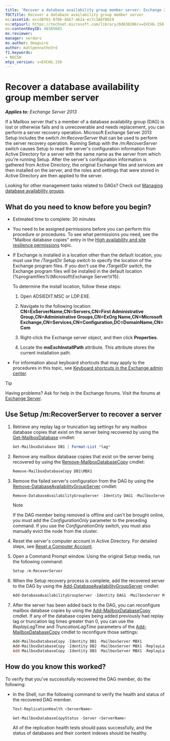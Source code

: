 ```yaml
---
title: 'Recover a database availability group member server: Exchange 2013 Help'
TOCTitle: Recover a database availability group member server
ms:assetid: eccd8f61-9706-4bb7-a62a-ec7c166f8019
ms:mtpsurl: https://technet.microsoft.com/library/Dd638206(v=EXCHG.150)
ms:contentKeyID: 48385683
ms.reviewer: 
manager: serdars
ms.author: dmaguire
author: mattpennathe3rd
f1.keywords:
- NOCSH
mtps_version: v=EXCHG.150
---
```


# Recover a database availability group member server

_**Applies to:** Exchange Server 2013_

If a Mailbox server that's a member of a database availability group (DAG) is lost or otherwise fails and is unrecoverable and needs replacement, you can perform a server recovery operation. Microsoft Exchange Server 2013 Setup includes the switch */m:RecoverServer* that can be used to perform the server recovery operation. Running Setup with the */m:RecoverServer* switch causes Setup to read the server's configuration information from Active Directory for a server with the same name as the server from which you're running Setup. After the server's configuration information is gathered from Active Directory, the original Exchange files and services are then installed on the server, and the roles and settings that were stored in Active Directory are then applied to the server.

Looking for other management tasks related to DAGs? Check out [Managing database availability groups](managing-database-availability-groups-exchange-2013-help.md).

## What do you need to know before you begin?

- Estimated time to complete: 30 minutes

- You need to be assigned permissions before you can perform this procedure or procedures. To see what permissions you need, see the "Mailbox database copies" entry in the [High availability and site resilience permissions](high-availability-and-site-resilience-permissions-exchange-2013-help.md) topic.

- If Exchange is installed in a location other than the default location, you must use the */TargetDir* Setup switch to specify the location of the Exchange program files. If you don't use the */TargetDir* switch, the Exchange program files will be installed in the default location (%programfiles%\\Microsoft\\Exchange Server\\V15).

  To determine the install location, follow these steps:

  1. Open ADSIEDIT.MSC or LDP.EXE.

  2. Navigate to the following location: **CN=ExServerName,CN=Servers,CN=First Administrative Group,CN=Administrative Groups,CN=ExOrg Name,CN=Microsoft Exchange,CN=Services,CN=Configuration,DC=DomainName,CN=Com**

  3. Right-click the Exchange server object, and then click **Properties**.

  4. Locate the **msExchInstallPath** attribute. This attribute stores the current installation path.

- For information about keyboard shortcuts that may apply to the procedures in this topic, see [Keyboard shortcuts in the Exchange admin center](keyboard-shortcuts-in-the-exchange-admin-center-2013-help.md).

> [!TIP]
> Having problems? Ask for help in the Exchange forums. Visit the forums at [Exchange Server](https://go.microsoft.com/fwlink/p/?linkid=60612).

## Use Setup /m:RecoverServer to recover a server

1. Retrieve any replay lag or truncation lag settings for any mailbox database copies that exist on the server being recovered by using the [Get-MailboxDatabase](https://docs.microsoft.com/powershell/module/exchange/Get-MailboxDatabase) cmdlet:

    ```powershell
    Get-MailboxDatabase DB1 | Format-List *lag*
    ```

2. Remove any mailbox database copies that exist on the server being recovered by using the [Remove-MailboxDatabaseCopy](https://docs.microsoft.com/powershell/module/exchange/Remove-MailboxDatabaseCopy) cmdlet:

    ```powershell
    Remove-MailboxDatabaseCopy DB1\MBX1
    ```

3. Remove the failed server's configuration from the DAG by using the [Remove-DatabaseAvailabilityGroupServer](https://docs.microsoft.com/powershell/module/exchange/Remove-DatabaseAvailabilityGroupServer) cmdlet:

    ```powershell
    Remove-DatabaseAvailabilityGroupServer -Identity DAG1 -MailboxServer MBX1
    ```

    > [!NOTE]
    > If the DAG member being removed is offline and can't be brought online, you must add the <EM>ConfigurationOnly</EM> parameter to the preceding command. If you use the <EM>ConfigurationOnly</EM> switch, you must also manually evict the node from the cluster.

4. Reset the server's computer account in Active Directory. For detailed steps, see [Reset a Computer Account](https://go.microsoft.com/fwlink/p/?linkid=167188).

5. Open a Command Prompt window. Using the original Setup media, run the following command:

    ```powershell
    Setup /m:RecoverServer
    ```

6. When the Setup recovery process is complete, add the recovered server to the DAG by using the [Add-DatabaseAvailabilityGroupServer](https://docs.microsoft.com/powershell/module/exchange/Add-DatabaseAvailabilityGroupServer) cmdlet:

    ```powershell
    Add-DatabaseAvailabilityGroupServer -Identity DAG1 -MailboxServer MBX1
    ```

7. After the server has been added back to the DAG, you can reconfigure mailbox database copies by using the [Add-MailboxDatabaseCopy](https://docs.microsoft.com/powershell/module/exchange/Add-MailboxDatabaseCopy) cmdlet. If any of the database copies being added previously had replay lag or truncation lag times greater than 0, you can use the *ReplayLagTime* and *TruncationLagTime* parameters of the [Add-MailboxDatabaseCopy](https://docs.microsoft.com/powershell/module/exchange/Add-MailboxDatabaseCopy) cmdlet to reconfigure those settings:

    ```powershell
    Add-MailboxDatabaseCopy -Identity DB1 -MailboxServer MBX1
    Add-MailboxDatabaseCopy -Identity DB2 -MailboxServer MBX1 -ReplayLagTime 3.00:00:00
    Add-MailboxDatabaseCopy -Identity DB3 -MailboxServer MBX1 -ReplayLagTime 3.00:00:00 -TruncationLagTime 3.00:00:00
    ```

## How do you know this worked?

To verify that you've successfully recovered the DAG member, do the following:

- In the Shell, run the following command to verify the health and status of the recovered DAG member.

    ```powershell
    Test-ReplicationHealth <ServerName>
    ```

    ```powershell
    Get-MailboxDatabaseCopyStatus -Server <ServerName>
    ```

    All of the replication health tests should pass successfully, and the status of databases and their content indexes should be healthy.
